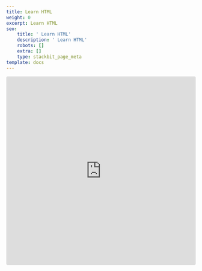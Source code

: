 ```yaml
---
title: Learn HTML
weight: 0
excerpt: Learn HTML
seo:
    title: ' Learn HTML'
    description: ' Learn HTML'
    robots: []
    extra: []
    type: stackbit_page_meta
template: docs
---
```



<iframe src="https://codesandbox.io/embed/htmlstandard-ndeqf3?autoresize=1&fontsize=14&hidenavigation=1&theme=dark&view=preview"
     style="width:100%; height:500px; border:0; border-radius: 4px; overflow:hidden;"
     title="htmlstandard"
     allow="accelerometer; ambient-light-sensor; camera; encrypted-media; geolocation; gyroscope; hid; microphone; midi; payment; usb; vr; xr-spatial-tracking"
     sandbox="allow-forms allow-modals allow-popups allow-presentation allow-same-origin allow-scripts"
   ></iframe>
